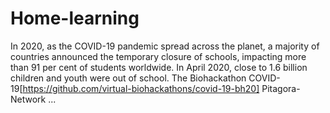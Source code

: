 # Home-learning
In 2020, as the COVID-19 pandemic spread across the planet, a majority of countries announced the temporary closure of schools, impacting more than 91 per cent of students worldwide. In April 2020, close to 1.6 billion children and youth were out of school.
The Biohackathon COVID-19[https://github.com/virtual-biohackathons/covid-19-bh20] Pitagora-Network ...
